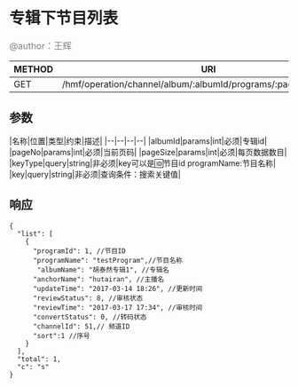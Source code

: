 
# 专辑下节目列表
<font color="gray" size="3">@author：王辉</font>

|METHOD|URI|
|--|--|
|GET|/hmf/operation/channel/album/:albumId/programs/:pageNo/:pageSize|

## 参数

|名称|位置|类型|约束|描述|
|--|--|--|--|
|albumId|params|int|必须|专辑id|
|pageNo|params|int|必须|当前页码|
|pageSize|params|int|必须|每页数据数目|
|keyType|query|string|非必须|key可以是:id:节目id programName:节目名称|
|key|query|string|非必须|查询条件：搜索关键值|
## 响应
```
{
  "list": [
    {
      "programId": 1, //节目ID
      "programName": "testProgram",//节目名称
       "albumName": "胡泰然专辑1", //专辑名
      "anchorName": "hutairan", //主播名
      "updateTime": "2017-03-14 18:26", //更新时间
      "reviewStatus": 8, //审核状态
      "reviewTime": "2017-03-17 17:34", //审核时间
      "convertStatus": 0, //转码状态
      "channelId": 51,// 频道ID
      "sort":1 //序号
    }
  ],
  "total": 1,
  "c": "s"
}
```
